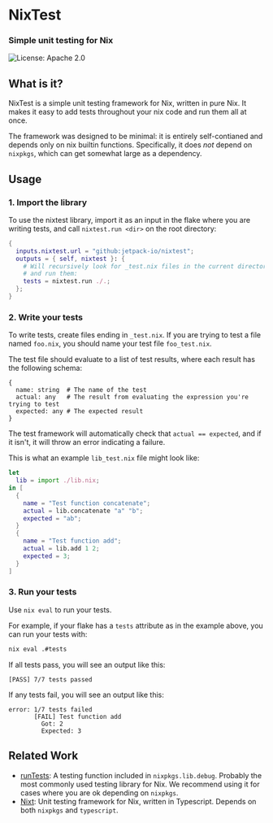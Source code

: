# NixTest
### Simple unit testing for Nix
![License: Apache 2.0](https://img.shields.io/github/license/jetpack-io/nixtest)

## What is it?

NixTest is a simple unit testing framework for Nix, written in pure Nix.
It makes it easy to add tests throughout your nix code and run them all at once.

The framework was designed to be minimal: it is entirely self-contianed and
depends only on nix builtin functions. Specifically, it does *not* depend on `nixpkgs`,
which can get somewhat large as a dependency.

## Usage
### 1. Import the library
To use the nixtest library, import it as an input in the flake where you are
writing tests, and call `nixtest.run <dir>` on the root directory:

```nix
{
  inputs.nixtest.url = "github:jetpack-io/nixtest";
  outputs = { self, nixtest }: {
    # Will recursively look for _test.nix files in the current directory
    # and run them:
    tests = nixtest.run ./.;
  };
}
```

### 2. Write your tests
To write tests, create files ending in `_test.nix`. If you are trying to test
a file named `foo.nix`, you should name your test file `foo_test.nix`.

The test file should evaluate to a list of test results, where each result has
the following schema:
```
{
  name: string  # The name of the test
  actual: any   # The result from evaluating the expression you're trying to test
  expected: any # The expected result
}
```

The test framework will automatically check that `actual == expected`, and if it
isn't, it will throw an error indicating a failure.

This is what an example `lib_test.nix` file might look like:
```nix
let
  lib = import ./lib.nix;
in [
  {
    name = "Test function concatenate";
    actual = lib.concatenate "a" "b";
    expected = "ab";
  }
  {
    name = "Test function add";
    actual = lib.add 1 2;
    expected = 3;
  }
]
```

### 3. Run your tests
Use `nix eval` to run your tests.

For example, if your flake has a `tests` attribute as in the example above,
you can run your tests with:

```bash
nix eval .#tests
```

If all tests pass, you will see an output like this:
```
[PASS] 7/7 tests passed
```

If any tests fail, you will see an output like this:
```
error: 1/7 tests failed
       [FAIL] Test function add
         Got: 2
         Expected: 3
```

## Related Work
+ [runTests](https://nixos.org/manual/nixpkgs/stable/#function-library-lib.debug.runTests): A testing function included in `nixpkgs.lib.debug`. Probably the
  most commonly used testing library for Nix. We recommend using it for cases
  where you are ok depending on `nixpkgs`.
+ [Nixt](https://github.com/nix-community/nixt): Unit testing framework for Nix, written
  in Typescript. Depends on both `nixpkgs` and `typescript`.
